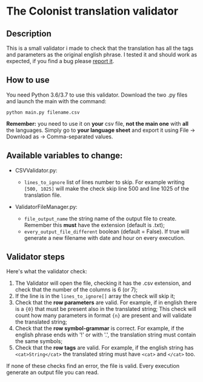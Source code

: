 # The Colonist translation validator

## Description
This is a small validator i made to check that the translation has all the tags and parameters as the original english phrase.
I tested it and should work as expected, if you find a bug please [report it](https://github.com/ScrappyCocco/TheColonistsItalian/issues).

## How to use
You need Python 3.6/3.7 to use this validator.
Download the two .py files and launch the main with the command:
```
python main.py filename.csv
```
**Remember:** you need to use it on **your** csv file, **not the main one** with **all** the languages.
Simply go to **your language sheet** and export it using File -> Download as -> Comma-separated values.

## Available variables to change:
* CSVValidator.py:
    * `lines_to_ignore` list of lines number to skip.
    For example writing `[500, 1025]` will make the check skip line 500 and line 1025 of the translation file.
    
* ValidatorFileManager.py:
    * `file_output_name` the string name of the output file to create. Remember this **must** have the extension (default is .txt);
    * `every_output_file_different` boolean (default = False). If true will generate a new filename with date and hour on every execution.

## Validator steps
Here's what the validator check:
1. The Validator will open the file, checking it has the .csv extension, and check that the number of the columns is 6 (or 7);
1. If the line is in the `lines_to_ignore[]` array the check will skip it;
1. Check that the **row parameters** are valid. For example, if in english there is a `{0}` that must be present also in the translated string; 
This check will count how many parameters in format `{n}` are present and will validate the translated string;
1. Check that the **row symbol-grammar** is correct. For example, if the english phrase ends with '!' or with '.', the translation string must contain the same symbols;
1. Check that the **row tags** are valid. For example, if the english string has `<cat>String</cat>` the translated string must have `<cat>` and `</cat>` too.

If none of these checks find an error, the file is valid.
Every execution generate an output file you can read.